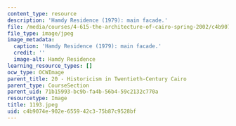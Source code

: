 ```yaml
---
content_type: resource
description: 'Hamdy Residence (1979): main facade.'
file: /media/courses/4-615-the-architecture-of-cairo-spring-2002/c4b9074e902e655942c375b87c9528bf_1193.jpeg
file_type: image/jpeg
image_metadata:
  caption: 'Hamdy Residence (1979): main facade.'
  credit: ''
  image-alt: Hamdy Residence
learning_resource_types: []
ocw_type: OCWImage
parent_title: 20 - Historicism in Twentieth-Century Cairo
parent_type: CourseSection
parent_uid: 71b15993-bc9b-fa4b-56b4-59c2132c770a
resourcetype: Image
title: 1193.jpeg
uid: c4b9074e-902e-6559-42c3-75b87c9528bf
---
```

